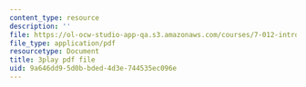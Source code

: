 ```yaml
---
content_type: resource
description: ''
file: https://ol-ocw-studio-app-qa.s3.amazonaws.com/courses/7-012-introduction-to-biology-fall-2004/9a646dd95d0bbded4d3e744535ec096e_R6AtInDjsrM.pdf
file_type: application/pdf
resourcetype: Document
title: 3play pdf file
uid: 9a646dd9-5d0b-bded-4d3e-744535ec096e
---
```

